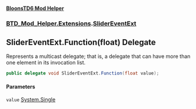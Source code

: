 #### [BloonsTD6 Mod Helper](index.md 'index')
### [BTD_Mod_Helper.Extensions](index.md#BTD_Mod_Helper.Extensions 'BTD_Mod_Helper.Extensions').[SliderEventExt](BTD_Mod_Helper.Extensions.SliderEventExt.md 'BTD_Mod_Helper.Extensions.SliderEventExt')

## SliderEventExt.Function(float) Delegate

Represents a multicast delegate; that is, a delegate that can have more than one element in its invocation list.

```csharp
public delegate void SliderEventExt.Function(float value);
```
#### Parameters

<a name='BTD_Mod_Helper.Extensions.SliderEventExt.Function(float).value'></a>

`value` [System.Single](https://docs.microsoft.com/en-us/dotnet/api/System.Single 'System.Single')